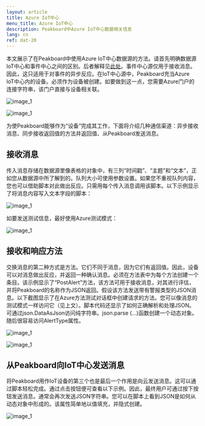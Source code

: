 ```yaml
---
layout: article
title: Azure IoT中心
menu_title: Azure IoT中心
description: Peakboard中Azure IoT中心数据相关信息
lang: cn
ref: dat-20
---
```

本文展示了在Peakboard中使用Azure IoT中心数据源的方法。请首先明确数据源IoT中心和事件中心之间的区别。后者解释见[此处](/data_sources/19-cn-azure-event-hub.html)。事件中心源仅用于接收消息。因此，这只适用于对事件的异步反应。在IoT中心源中，Peakboard充当Azure IoT中心内的设备。必须作为设备被创建。如要做到这一点，您需要Azure门户的连接字符串，该门户直接与设备相关联。

![image_1](/assets/images/data-sources/azure-iot-hub/datenquellen-iot-hub-01.png)

![image_1](/assets/images/data-sources/azure-iot-hub/datenquellen-iot-hub-02.png)


为使Peakboard能够作为“设备”完成其工作，下面将介绍几种通信渠道：异步接收消息、同步接收返回值的方法并返回值、从Peakboard发送消息。

## 接收消息

传入消息存储在数据源里像表格的对象中，有三列“时间戳”、“主题”和“文本”，正如您从数据源中所了解到的。队列大小可使用参数设置。如果您不重视队列内容，您也可以借助脚本对此做出反应。只需用每个传入消息调用该脚本。以下示例显示了将消息内容写入文本字段的脚本：

![image_1](/assets/images/data-sources/azure-iot-hub/datenquellen-iot-hub-03.png)


如要发送测试信息，最好使用Azure测试模式：


![image_1](/assets/images/data-sources/azure-iot-hub/datenquellen-iot-hub-04.png)

## 接收和响应方法

交换消息的第二种方式是方法。它们不同于消息，因为它们有返回值。因此，设备可以对消息做出反应，并返回一种确认消息。必须在方法表中为每个方法创建一个条目。该示例显示了“PostAlert”方法，该方法可用于接收消息，对其进行评估，并将Peakboard的名称作为JSON返回。假设该方法发送带有警报类型的JSON消息。以下截图显示了在Azure方法测试对话框中创建请求的方法。您可以像消息的测试模式一样访问它（见上文）。脚本代码还显示了如何正确解析和处理JSON。可通过json.DataAsJson访问纯字符串。json.parse (…)函数创建一个动态对象。随后很容易访问AlertType属性。

![image_1](/assets/images/data-sources/azure-iot-hub/datenquellen-iot-hub-05.png)

![image_1](/assets/images/data-sources/azure-iot-hub/datenquellen-iot-hub-06.png)

## 从Peakboard向IoT中心发送消息

将Peakboard用作IoT设备的第三个也是最后一个作用是向云发送消息。这可以通过脚本轻松完成。通过点击按钮便可查看以下示例。因此，最终用户可通过按下按钮发送消息。通常会再次发送JSON字符串。您可以在脚本上看到JSON是如何从动态对象中形成的。该属性简单地以值填充，并隐式创建。

![image_1](/assets/images/data-sources/azure-iot-hub/datenquellen-iot-hub-07.png)
